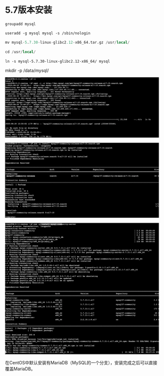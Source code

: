 # 5.7版本安装

```
groupadd mysql
```

```she
useradd -g mysql mysql -s /sbin/nologin
```

```sql
mv mysql-5.7.30-linux-glibc2.12-x86_64.tar.gz /usr/local/
```

```sql
cd /usr/local/
```

```
ln -s mysql-5.7.30-linux-glibc2.12-x86_64/ mysql
```

mkdir -p /data/mysql/



![image-20200830155215119](../../../assets/image-20200830155215119.png)



![image-20200830155241233](../../../assets/image-20200830155241233.png)

![image-20200830155300614](../../../assets/image-20200830155300614.png)

在CentOS中默认安装有MariaDB（MySQL的一个分支），安装完成之后可以直接覆盖MariaDB。

